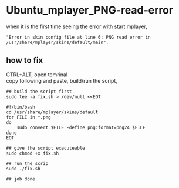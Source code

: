 # Ubuntu_mplayer_PNG-read-error
when it is the first time seeing the error with start mplayer,

    "Error in skin config file at line 6: PNG read error in /usr/share/mplayer/skins/default/main".


## how to fix  
CTRL+ALT, open temrinal  
copy following and paste, build/run the script,  
```
## build the script first
sudo tee -a fix.sh > /dev/null <<EOT

#!/bin/bash
cd /usr/share/mplayer/skins/default
for FILE in *.png 
do 
    sudo convert $FILE -define png:format=png24 $FILE 
done
EOT

## give the script executeable
sudo chmod +x fix.sh

## run the scrip
sudo ./fix.sh

## job done

```
